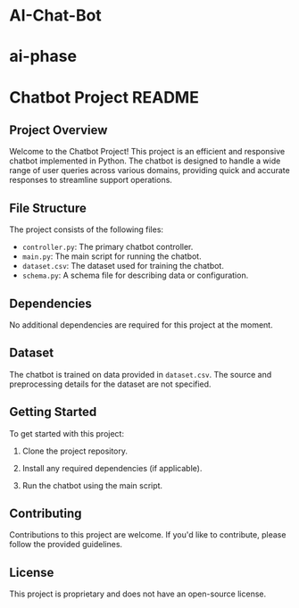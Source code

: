 # AI-Chat-Bot

# ai-phase 
# Chatbot Project README

## Project Overview

Welcome to the Chatbot Project! This project is an efficient and responsive chatbot implemented in Python. The chatbot is designed to handle a wide range of user queries across various domains, providing quick and accurate responses to streamline support operations.

## File Structure

The project consists of the following files:

- `controller.py`: The primary chatbot controller.
- `main.py`: The main script for running the chatbot.
- `dataset.csv`: The dataset used for training the chatbot.
- `schema.py`: A schema file for describing data or configuration.

## Dependencies

No additional dependencies are required for this project at the moment.

## Dataset

The chatbot is trained on data provided in `dataset.csv`. The source and preprocessing details for the dataset are not specified.

## Getting Started

To get started with this project:

1. Clone the project repository.

2. Install any required dependencies (if applicable).

3. Run the chatbot using the main script.

## Contributing

Contributions to this project are welcome. If you'd like to contribute, please follow the provided guidelines.

## License

This project is proprietary and does not have an open-source license.

